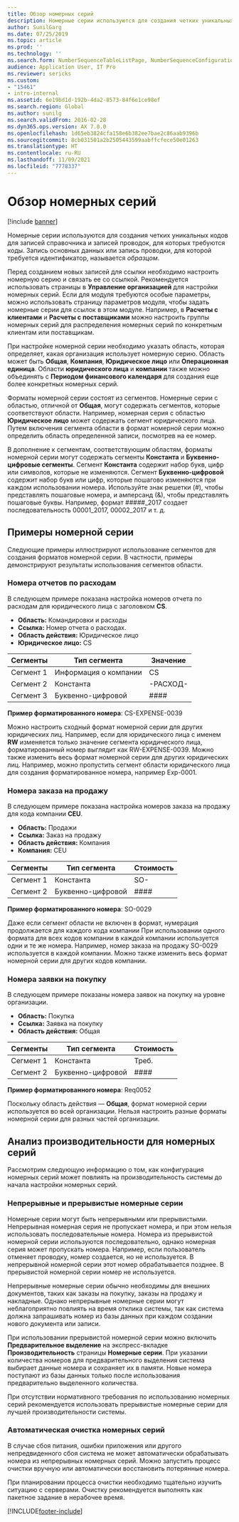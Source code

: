 ```yaml
---
title: Обзор номерных серий
description: Номерные серии используются для создания четких уникальных кодов для записей справочника и записей проводок, для которых требуются коды.
author: SunilGarg
ms.date: 07/25/2019
ms.topic: article
ms.prod: ''
ms.technology: ''
ms.search.form: NumberSequenceTableListPage, NumberSequenceConfiguration
audience: Application User, IT Pro
ms.reviewer: sericks
ms.custom:
- "15461"
- intro-internal
ms.assetid: 6e19bd1d-192b-4da2-8573-84f6e1ce98ef
ms.search.region: Global
ms.author: sunilg
ms.search.validFrom: 2016-02-28
ms.dyn365.ops.version: AX 7.0.0
ms.openlocfilehash: 1d65eb3824cfa158e6b382ee7bae2c86aab9396b
ms.sourcegitcommit: 8cb031501a2b2505443599aabffcfece50e01263
ms.translationtype: HT
ms.contentlocale: ru-RU
ms.lasthandoff: 11/09/2021
ms.locfileid: "7778337"
---
```

# <a name="number-sequences-overview"></a>Обзор номерных серий

[!include [banner](../includes/banner.md)]

Номерные серии используются для создания четких уникальных кодов для записей справочника и записей проводок, для которых требуются коды. Запись основных данных или запись проводки, для которой требуется идентификатор, называется *образцом*.

Перед созданием новых записей для ссылки необходимо настроить номерную серию и связать ее со ссылкой. Рекомендуется использовать страницы в **Управление организацией** для настройки номерных серий. Если для модуля требуются особые параметры, можно использовать страницу параметров модуля, чтобы задать номерные серии для ссылок в этом модуле. Например, в **Расчеты с клиентами** и **Расчеты с поставщиками** можно настроить группы номерных серий для распределения номерных серий по конкретным клиентам или поставщикам.

При настройке номерной серии необходимо указать область, которая определяет, какая организация использует номерную серию. Область может быть **Общая**, **Компания**, **Юридическое лицо** или **Операционная единица**. Области **юридического лица** и **компании** также можно объединять с **Периодом финансового календаря** для создания еще более конкретных номерных серий.

Форматы номерной серии состоят из сегментов. Номерные серии с областью, отличной от **Общая**, могут содержать сегментов, которые соответствуют области. Например, номерная серия с областью **Юридическое лицо** может содержать сегмент юридического лица. Путем включения сегмента области в формат номерной серии можно определить область определенной записи, посмотрев на ее номер.

В дополнение к сегментам, соответствующим областям, форматы номерной серии могут содержать сегменты **Константа** и **Буквенно-цифровые сегменты**. Сегмент **Константа** содержит набор букв, цифр или символов, которые не изменяются. Сегмент **Буквенно-цифровой** содержит набор букв или цифр, которые пошагово изменяются при каждом использовании номера. Используйте знак решетки (\#), чтобы представлять пошаговые номера, и амперсанд (&), чтобы представлять пошаговые буквы. Например, формат \#\#\#\#\#\_2017 создает последовательность 00001\_2017, 00002\_2017 и т. д.

## <a name="number-sequence-examples"></a>Примеры номерной серии

Следующие примеры иллюстрируют использование сегментов для создания форматов номерной серии. В частности, примеры демонстрируют результаты использования сегментов области.

### <a name="expense-report-numbers"></a>Номера отчетов по расходам

В следующем примере показана настройка номеров отчета по расходам для юридического лица с заголовком **CS**.

- **Область:** Командировки и расходы
- **Ссылка:** Номер отчета о расходах.
- **Область действия:** Юридическое лицо
- **Юридическое лицо:** CS

| Сегменты  | Тип сегмента | Значение     |
|-----------|--------------|-----------|
| Сегмент 1 | Информация о компании | CS        |
| Сегмент 2 | Константа     | -РАСХОД- |
| Сегмент 3 | Буквенно-цифровой | \#\#\#\#  |

**Пример форматированного номера**: CS-EXPENSE-0039

Можно настроить сходный формат номерной серии для других юридических лиц. Например, если для юридического лица с именем **RW** изменяется только значение сегмента юридического лица, форматированный номер выглядит как RW-EXPENSE-0039. Можно также изменить весь формат номерной серии для других юридических лиц. Например, можно пропустить сегмент области юридического лица для создания форматированное номера, например Exp-0001.

### <a name="sales-order-numbers"></a>Номера заказа на продажу

В следующем примере показана настройка номеров заказа на продажу для кода компании **CEU**.

- **Область:** Продажи
- **Ссылка:** Заказ на продажу
- **Область действия:** Компания
- **Компания:** CEU

| Сегменты  | Тип сегмента | Стоимость    |
|-----------|--------------|----------|
| Сегмент 1 | Константа     | SO-      |
| Сегмент 2 | Буквенно-цифровой | \#\#\#\# |

**Пример форматированного номера**: SO-0029

Даже если сегмент области не включен в формат, нумерация продолжается для каждого кода компании При использовании одного формата для всех кодов компании в каждой компании используется одни и те же номера. Например, номер заказа на продажу SO-0029 используется в каждой компании. Можно также изменить весь формат номерной серии для других кодов компании.

### <a name="purchase-requisition-numbers"></a>Номера заявки на покупку

В следующем примере показаны номера заявок на покупку на уровне организации.

- **Область:** Покупка
- **Ссылка:** Заявка на покупку
- **Область действия:** Общая

| Сегменты  | Тип сегмента | Стоимость    |
|-----------|--------------|----------|
| Сегмент 1 | Константа     | Треб.      |
| Сегмент 2 | Буквенно-цифровой | \#\#\#\# |

**Пример форматированного номера**: Req0052

Поскольку область действия — **Общая**, формат номерной серии используется во всей организации. Нельзя настроить разные форматы номерной серии для разных частей организации.

## <a name="performance-considerations-for-number-sequences"></a>Анализ производительности для номерных серий

Рассмотрим следующую информацию о том, как конфигурация номерных серий может повлиять на производительность системы до начала настройки номерных серий.

### <a name="continuous-and-non-continuous-number-sequences"></a>Непрерывные и прерывистые номерные серии

Номерные серии могут быть непрерывными или прерывистыми. Непрерывная номерная серия не пропускает номера, и при этом нельзя использовать последовательные номера. Номера из прерывистой номерной серии используются последовательно, однако номерная серия может пропускать номера. Например, если пользователь отменяет проводку, номер создается, но не используется. В непрерывной номерной серии этот номер обрабатывается позднее. В прерывистой номерной серии номер не используется.

Непрерывные номерные серии обычно необходимы для внешних документов, таких как заказы на покупку, заказы на продажу и накладные. Однако непрерывные номерные серии могут неблагоприятно повлиять на время отклика системы, так как система должна запрашивать номер из базы данных при каждом создании нового документа или записи.

При использовании прерывистой номерной серии можно включить **Предварительное выделение** на экспресс-вкладке **Производительность** страницы **Номерные серии**. При указании количества номеров для предварительного выделения система выбирает данные номера и сохраняет их в памяти. Новые номера поступают из базы данных только после использования предварительно выделенного количества.

При отсутствии нормативного требования по использованию номерных серий рекомендуется использовать прерывистые номерные серии для лучшей производительности системы.

### <a name="automatic-cleanup-of-number-sequences"></a>Автоматическая очистка номерных серий

В случае сбоя питания, ошибки приложения или другого непредвиденного сбоя система не может автоматически обрабатывать номера из непрерывных номерных серий. Можно запустить процесс очистки вручную или автоматически восстановить потерянные номера.

При планировании процесса очистки необходимо тщательно изучить ситуацию с серверами. Очистку рекомендуется выполнять как пакетное задание в нерабочее время.


[!INCLUDE[footer-include](../../../includes/footer-banner.md)]
